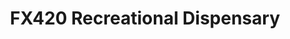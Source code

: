 ---
title: "FX420 Recreational Dispensary"
url: /roseburg/fx420-recreational-dispensary/
shop: Hanf
---